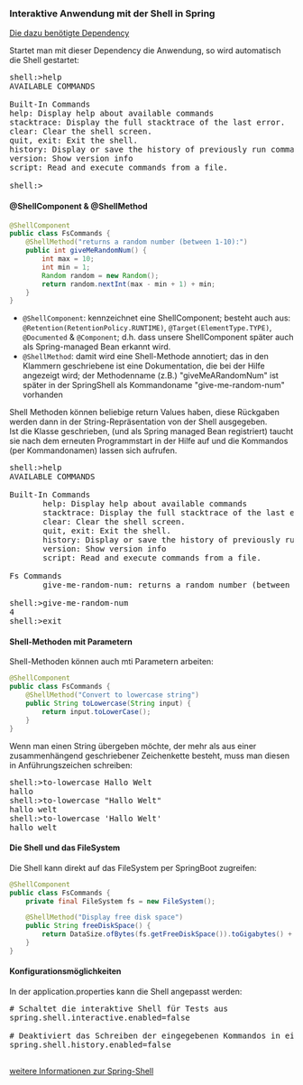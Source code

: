 ### Interaktive Anwendung mit der Shell in Spring

[Die dazu benötigte Dependency](https://mvnrepository.com/artifact/org.springframework.shell/spring-shell-starter/3.1.3)

Startet man mit dieser Dependency die Anwendung, so wird automatisch die Shell gestartet:  
<pre>
shell:>help  
AVAILABLE COMMANDS  
  
Built-In Commands  
help: Display help about available commands  
stacktrace: Display the full stacktrace of the last error.  
clear: Clear the shell screen.  
quit, exit: Exit the shell.  
history: Display or save the history of previously run commands  
version: Show version info  
script: Read and execute commands from a file.  
  
shell:>
</pre>

#### @ShellComponent & @ShellMethod  

```java 
@ShellComponent
public class FsCommands {
    @ShellMethod("returns a random number (between 1-10):")
    public int giveMeRandomNum() {
        int max = 10;
        int min = 1;
        Random random = new Random();
        return random.nextInt(max - min + 1) + min;
    }
}
```

- `@ShellComponent`: kennzeichnet eine ShellComponent; besteht auch aus: `@Retention(RetentionPolicy.RUNTIME)`, `@Target(ElementType.TYPE)`, `@Documented` & `@Component`; d.h. dass unsere ShellComponent später auch als Spring-managed Bean erkannt wird.  
- `@ShellMethod`: damit wird eine Shell-Methode annotiert; das in den Klammern geschriebene ist eine Dokumentation, die bei der Hilfe angezeigt wird; der Methodenname (z.B.) "giveMeARandomNum" ist später in der SpringShell als Kommandoname "give-me-random-num" vorhanden  

Shell Methoden können beliebige return Values haben, diese Rückgaben werden dann in der String-Repräsentation von der Shell ausgegeben.  
Ist die Klasse geschrieben, (und als Spring managed Bean registriert) taucht sie nach dem erneuten Programmstart in der Hilfe auf und die Kommandos (per Kommandonamen) lassen sich aufrufen.  


<pre>
shell:>help
AVAILABLE COMMANDS

Built-In Commands
       help: Display help about available commands
       stacktrace: Display the full stacktrace of the last error.
       clear: Clear the shell screen.
       quit, exit: Exit the shell.
       history: Display or save the history of previously run commands
       version: Show version info
       script: Read and execute commands from a file.

Fs Commands
       give-me-random-num: returns a random number (between 1-10):

shell:>give-me-random-num
4
shell:>exit
</pre>

#### Shell-Methoden mit Parametern

Shell-Methoden können auch mti Parametern arbeiten:  
```java 
@ShellComponent
public class FsCommands {
    @ShellMethod("Convert to lowercase string")
    public String toLowercase(String input) {
        return input.toLowerCase();
    }
}
```
Wenn man einen String übergeben möchte, der mehr als aus einer zusammenhängend geschriebener Zeichenkette besteht, muss man diesen in Anführungszeichen schreiben:  

<pre>
shell:>to-lowercase Hallo Welt
hallo
shell:>to-lowercase "Hallo Welt"
hallo welt
shell:>to-lowercase 'Hallo Welt'
hallo welt
</pre>

#### Die Shell und das FileSystem

Die Shell kann direkt auf das FileSystem per SpringBoot zugreifen: 
```java 
@ShellComponent
public class FsCommands {
    private final FileSystem fs = new FileSystem();

    @ShellMethod("Display free disk space")
    public String freeDiskSpace() {
        return DataSize.ofBytes(fs.getFreeDiskSpace()).toGigabytes() + " GB";
    }
}
```

#### Konfigurationsmöglichkeiten
In der application.properties kann die Shell angepasst werden:
<pre>
# Schaltet die interaktive Shell für Tests aus
spring.shell.interactive.enabled=false

# Deaktiviert das Schreiben der eingegebenen Kommandos in eine Log-Datei
spring.shell.history.enabled=false

</pre>

[weitere Informationen zur Spring-Shell](https://docs.spring.io/spring-shell/docs/3.1.3/docs/index.html)

